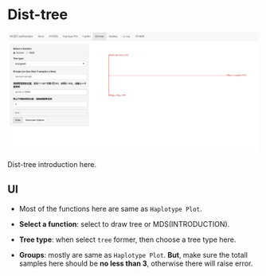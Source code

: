 # Dist-tree

![](./../img/NGBT-distree.jpg)

Dist-tree introduction here.

## UI

- Most of the functions here are same as `Haplotype Plot`.

- **Select a function**: select to draw tree or MDS(INTRODUCTION).

- **Tree type**: when select `tree` former, then choose a tree type here.

- **Groups**: mostly are same as `Haplotype Plot`. **But**, make sure the totall samples here should be **no less than 3**, otherwise there will raise error.